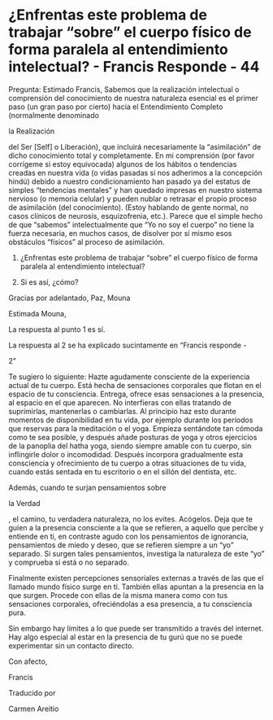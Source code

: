 # ¿Enfrentas este problema de trabajar “sobre” el cuerpo físico de forma paralela al entendimiento intelectual? - Francis Responde - 44

 

Pregunta: Estimado Francis, Sabemos que la realizaci&oacute;n intelectual o comprensi&oacute;n del conocimiento de nuestra naturaleza esencial es el primer paso (un gran paso por cierto) hacia el Entendimiento Completo (normalmente denominado 

la Realizaci&oacute;n

 del Ser [Self] o Liberaci&oacute;n), que incluir&aacute; necesariamente la &ldquo;asimilaci&oacute;n&rdquo; de dicho conocimiento total y completamente. En mi comprensi&oacute;n (por favor corr&iacute;geme si estoy equivocada) algunos de los h&aacute;bitos o tendencias creadas en nuestra vida (o vidas pasadas si nos adherimos a la concepci&oacute;n hind&uacute;) debido a nuestro condicionamiento han pasado ya del estatus de simples &ldquo;tendencias mentales&rdquo; y han quedado impresas en nuestro sistema nervioso (o memoria celular) y pueden nublar o retrasar el propio proceso de asimilaci&oacute;n (del conocimiento). (Estoy hablando de gente normal, no casos cl&iacute;nicos de neurosis, esquizofrenia, etc.). Parece que el simple hecho de que &ldquo;sabemos&rdquo; intelectualmente que &ldquo;Yo no soy el cuerpo&rdquo; no tiene la fuerza necesaria, en muchos casos, de disolver por s&iacute; mismo esos obst&aacute;culos &ldquo;f&iacute;sicos&rdquo; al proceso de asimilaci&oacute;n. 

1. &iquest;Enfrentas este problema de trabajar &ldquo;sobre&rdquo; el cuerpo f&iacute;sico de forma paralela al entendimiento intelectual?

2. Si es as&iacute;, &iquest;c&oacute;mo?

Gracias por adelantado, Paz, Mouna

Estimada Mouna, 

La respuesta al punto 1 es s&iacute;.

La respuesta al 2 se ha explicado sucintamente en &ldquo;Francis responde - 

2&rdquo;

Te sugiero lo siguiente: Hazte agudamente consciente de la experiencia actual de tu cuerpo. Est&aacute; hecha de sensaciones corporales que flotan en el espacio de tu consciencia. Entrega, ofrece esas sensaciones a la presencia, al espacio en el que aparecen. No interfieras con ellas tratando de suprimirlas, mantenerlas o cambiarlas. Al principio haz esto durante momentos de disponibilidad en tu vida, por ejemplo durante los per&iacute;odos que reservas para la meditaci&oacute;n o el yoga. Empieza sent&aacute;ndote tan c&oacute;moda como te sea posible, y despu&eacute;s a&ntilde;ade posturas de yoga y otros ejercicios de la panoplia del hatha yoga, siendo siempre amable con tu cuerpo, sin inflingirle dolor o incomodidad. Despu&eacute;s incorpora gradualmente esta consciencia y ofrecimiento de tu cuerpo a otras situaciones de tu vida, cuando est&aacute;s sentada en tu escritorio o en el sill&oacute;n del dentista, etc.

Adem&aacute;s, cuando te surjan pensamientos sobre 

la Verdad

, el camino, tu verdadera naturaleza, no los evites. Ac&oacute;gelos. Deja que te gu&iacute;en a la presencia consciente a la que se refieren, a aquello que percibe y entiende en ti, en contraste agudo con los pensamientos de ignorancia, pensamientos de miedo y deseo, que se refieren siempre a un &ldquo;yo&rdquo; separado. Si surgen tales pensamientos, investiga la naturaleza de este &ldquo;yo&rdquo; y comprueba si est&aacute; o no separado. 

Finalmente existen percepciones sensoriales externas a trav&eacute;s de las que el llamado mundo f&iacute;sico surge en ti. Tambi&eacute;n ellas apuntan a la presencia en la que surgen. Procede con ellas de la misma manera como con tus sensaciones corporales, ofreci&eacute;ndolas a esa presencia, a tu consciencia pura.

Sin embargo hay l&iacute;mites a lo que puede ser transmitido a trav&eacute;s del internet. Hay algo especial al estar en la presencia de tu gur&uacute; que no se puede experimentar sin un contacto directo.

Con afecto,

Francis

Traducido por 

Carmen Areitio

